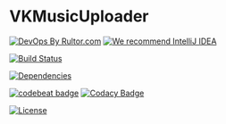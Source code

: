 # VKMusicUploader
[![DevOps By Rultor.com](http://www.rultor.com/b/yegor256/rultor)](http://www.rultor.com/p/yegor256/rultor)
[![We recommend IntelliJ IDEA](http://img.teamed.io/intellij-idea-recommend.svg)](https://www.jetbrains.com/idea/)

[![Build Status](https://travis-ci.org/driver733/VKMusicUploader.svg?branch=master)](https://travis-ci.org/driver733/VKMusicUploader)

[![Dependencies](https://www.versioneye.com/user/projects/59466c860fb24f003b3a73f4/badge.svg?style=flat)](https://www.versioneye.com/user/projects/59466c860fb24f003b3a73f4)

[![codebeat badge](https://codebeat.co/badges/483007e8-a73d-4bfd-80a1-52586ba3a615)](https://codebeat.co/projects/github-com-driver733-vkmusicuploader-master)
[![Codacy Badge](https://api.codacy.com/project/badge/Grade/65288c94deac4a36bf03a80604cf1c04)](https://www.codacy.com/app/driver733/VKMusicUploader?utm_source=github.com&amp;utm_medium=referral&amp;utm_content=driver733/VKMusicUploader&amp;utm_campaign=Badge_Grade)

[![License](https://img.shields.io/badge/license-MIT-green.svg)](https://github.com/yegor256/takes/blob/master/LICENSE.txt)
